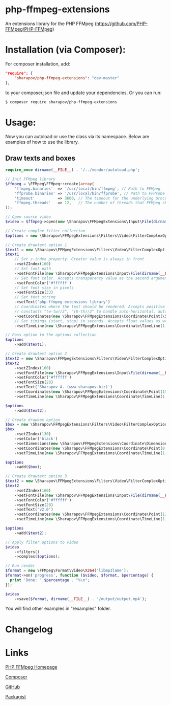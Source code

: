 # php-ffmpeg-extensions
An extensions library for the PHP FFMpeg (https://github.com/PHP-FFMpeg/PHP-FFMpeg)

Installation (via Composer):
============================

For composer installation, add:

```json
"require": {
    "sharapov/php-ffmpeg-extensions": "dev-master"
},
```

to your composer.json file and update your dependencies. Or you can run:

```sh
$ composer require sharapov/php-ffmpeg-extensions
```

Usage:
======

Now you can autoload or use the class via its namespace. Below are examples of how to use the library.

Draw texts and boxes
--------------------------

```php
require_once dirname(__FILE__) . '/../vendor/autoload.php';

// Init FFMpeg library
$ffmpeg = \FFMpeg\FFMpeg::create(array(
    'ffmpeg.binaries'  => '/usr/local/bin/ffmpeg', // Path to FFMpeg
    'ffprobe.binaries' => '/usr/local/bin/ffprobe', // Path to FFProbe
    'timeout'          => 3600, // The timeout for the underlying process
    'ffmpeg.threads'   => 12,   // The number of threads that FFMpeg should use
));

// Open source video
$video = $ffmpeg->open(new \Sharapov\FFMpegExtensions\Input\File(dirname(__FILE__) . '/source/demo_video_720p_HD.mp4'));

// Create complex filter collection
$options = new \Sharapov\FFMpegExtensions\Filters\Video\FilterComplexOptions\OptionsCollection();

// Create drawtext option 1
$text1 = new \Sharapov\FFMpegExtensions\Filters\Video\FilterComplexOptions\OptionDrawText();
$text1
    // Set z-index property. Greater value is always in front
    ->setZIndex(160)
    // Set font path
    ->setFontFile(new \Sharapov\FFMpegExtensions\Input\File(dirname(__FILE__) . '/source/calibri.ttf'))
    // Set font color. Accepts transparency value as the second argument. Float value between 0 and 1.
    ->setFontColor('#ffffff')
    // Set font size in pixels
    ->setFontSize(33)
    // Set text string
    ->setText('php-ffmpeg-extensions library')
    // Coordinates where the text should be rendered. Accepts positive integer or
    // constants "(w-tw)/2", "(h-th)/2" to handle auto-horizontal, auto-vertical values
    ->setCoordinates(new \Sharapov\FFMpegExtensions\Coordinate\Point(\Sharapov\FFMpegExtensions\Coordinate\Point::AUTO_HORIZONTAL, 50))
    // Set timings (start, stop) in seconds. Accepts float values as well
    ->setTimeLine(new \Sharapov\FFMpegExtensions\Coordinate\TimeLine(1, 20));

// Pass option to the options collection
$options
    ->add($text1);

// Create drawtext option 2
$text2 = new \Sharapov\FFMpegExtensions\Filters\Video\FilterComplexOptions\OptionDrawText();
$text2
    ->setZIndex(160)
    ->setFontFile(new \Sharapov\FFMpegExtensions\Input\File(dirname(__FILE__) . '/source/arial.ttf'))
    ->setFontColor('#ffffff')
    ->setFontSize(28)
    ->setText('Sharapov A. (www.sharapov.biz)')
    ->setCoordinates(new \Sharapov\FFMpegExtensions\Coordinate\Point(15, 600))
    ->setTimeLine(new \Sharapov\FFMpegExtensions\Coordinate\TimeLine(1, 20));

$options
    ->add($text2);

// Create drawbox option
$box = new \Sharapov\FFMpegExtensions\Filters\Video\FilterComplexOptions\OptionDrawBox();
$box
    ->setZIndex(130)
    ->setColor('black')
    ->setDimensions(new \Sharapov\FFMpegExtensions\Coordinate\Dimension(\Sharapov\FFMpegExtensions\Coordinate\Dimension::WIDTH_MAX, 60))
    ->setCoordinates(new \Sharapov\FFMpegExtensions\Coordinate\Point(0, 580))// Set coordinates
    ->setTimeLine(new \Sharapov\FFMpegExtensions\Coordinate\TimeLine(1, 20)); // Set timings (start, stop) in seconds

$options
    ->add($box);

// Create drawtext option 3
$text2 = new \Sharapov\FFMpegExtensions\Filters\Video\FilterComplexOptions\OptionDrawText();
$text2
    ->setZIndex(160)
    ->setFontFile(new \Sharapov\FFMpegExtensions\Input\File(dirname(__FILE__) . '/source/arial.ttf'))
    ->setFontColor('#ffffff')
    ->setFontSize(28)
    ->setText('v2.0')
    ->setCoordinates(new \Sharapov\FFMpegExtensions\Coordinate\Point(1200, 600))
    ->setTimeLine(new \Sharapov\FFMpegExtensions\Coordinate\TimeLine(1, 20));

$options
    ->add($text2);

// Apply filter options to video
$video
    ->filters()
    ->complex($options);

// Run render
$format = new \FFMpeg\Format\Video\X264('libmp3lame');
$format->on('progress', function ($video, $format, $percentage) {
  print 'Done: '.$percentage . "%\n";
});

$video
    ->save($format, dirname(__FILE__) . '/output/output.mp4');
```

You will find other examples in "/examples" folder. 

Changelog
=========


Links
=====
[PHP FFMpeg Homepage](https://github.com/PHP-FFMpeg/PHP-FFMpeg)

[Composer](https://getcomposer.org/)

[GitHub](https://github.com/sharapov-outsource/php-ffmpeg-extensions)

[Packagist](https://packagist.org/packages/sharapov/php-ffmpeg-extensions)
